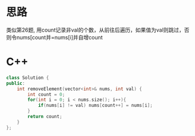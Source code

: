 # 思路
类似第26题, 用count记录非val的个数，从前往后遍历，如果值为val则跳过，否则令nums[count并=nums[i]并自增count
# C++
``` C++
class Solution {
public:
    int removeElement(vector<int>& nums, int val) {
        int count = 0;
        for(int i = 0; i < nums.size(); i++){
            if(nums[i] != val) nums[count++] = nums[i]; 
        }
        return count;
    }
};
```
